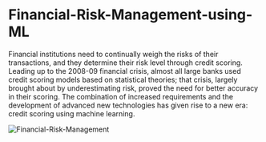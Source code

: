 # Financial-Risk-Management-using-ML
Financial institutions need to continually weigh the risks of their transactions, and they determine their risk level through credit scoring. Leading up to the 2008-09 financial crisis, almost all large banks used credit scoring models based on statistical theories; that crisis, largely brought about by underestimating risk, proved the need for better accuracy in their scoring. The combination of increased requirements and the development of advanced new technologies has given rise to a new era: credit scoring using machine learning.

![Financial-Risk-Management](https://user-images.githubusercontent.com/79392789/131216308-e0496626-9d35-41f8-8d19-55404a0a2a88.jpg)
